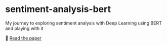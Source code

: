 # sentiment-analysis-bert
My journey to exploring sentiment analysis with Deep Learning using BERT and playing with it

📑 [Read the paper](https://github.com/irimialarisa22/sentiment-analysis-bert/blob/main/Irimia_Elena_Larisa_BERT_Practical_Project.pdf)